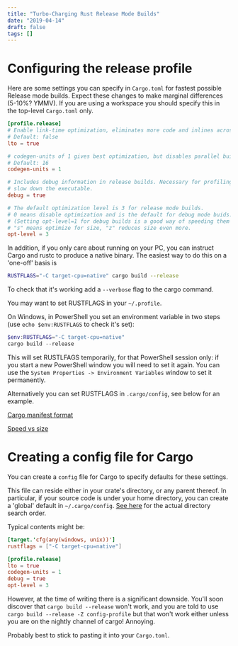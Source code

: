 ```yaml
---
title: "Turbo-Charging Rust Release Mode Builds"
date: "2019-04-14"
draft: false
tags: []
---
```


# Configuring the release profile

Here are some settings you can specify in `Cargo.toml` for fastest possible Release mode builds.
Expect these changes to make marginal differences (5-10%? YMMV).
If you are using a workspace you should specify this in the top-level `Cargo.toml` only.

```toml
[profile.release]
# Enable link-time optimization, eliminates more code and inlines across crate boundaries.
# Default: false
lto = true

# codegen-units of 1 gives best optimization, but disables parallel building.
# Default: 16
codegen-units = 1

# Includes debug information in release builds. Necessary for profiling. Does not
# slow down the executable.
debug = true

# The default optimization level is 3 for release mode builds.
# 0 means disable optimization and is the default for debug mode buids.
# (Setting opt-level=1 for debug builds is a good way of speeding them up a bit.)
# "s" means optimize for size, "z" reduces size even more.
opt-level = 3
```

In addition, if you only care about running on your PC, you can instruct Cargo and rustc to
produce a native binary. The easiest way to do this on a 'one-off' basis is

```bash
RUSTFLAGS="-C target-cpu=native" cargo build --release
```

To check that it's working add a `--verbose` flag to the cargo command.

You may want to set RUSTFLAGS in your `~/.profile`.

On Windows, in PowerShell you set an environment variable in two steps (use
`echo $env:RUSTFLAGS` to check it's set):

```powershell
$env:RUSTFLAGS="-C target-cpu=native"
cargo build --release
```

This will set RUSTLFAGS temporarily, for that PowerShell session only: if you start
a new PowerShell window you will need to set it again. You can use the
`System Properties -> Environment Variables` window to set it permanently.

Alternatively you can set RUSTFLAGS in `.cargo/config`, see below for an example.

[Cargo manifest format](https://doc.rust-lang.org/cargo/reference/manifest.html)

[Speed vs size](https://rust-embedded.github.io/book/unsorted/speed-vs-size.html)

# Creating a config file for Cargo

You can create a `config` file for Cargo to specify defaults for these settings.

This file can reside either in your crate's directory, or any parent thereof. In
particular, if your source code is under your home directory, you can create
a 'global' default in `~/.cargo/config`. [See here](https://doc.rust-lang.org/cargo/reference/config.html)
for the actual directory search order.

Typical contents might be:

```toml
[target.'cfg(any(windows, unix))']
rustflags = ["-C target-cpu=native"]

[profile.release]
lto = true
codegen-units = 1
debug = true
opt-level = 3
```

However, at the time of writing there is a significant downside. You'll soon
discover that `cargo build --release` won't work, and you are told to use
`cargo build --release -Z config-profile` but that won't work either unless you
are on the nightly channel of cargo! Annoying.

Probably best to stick to pasting it into your `Cargo.toml`.
